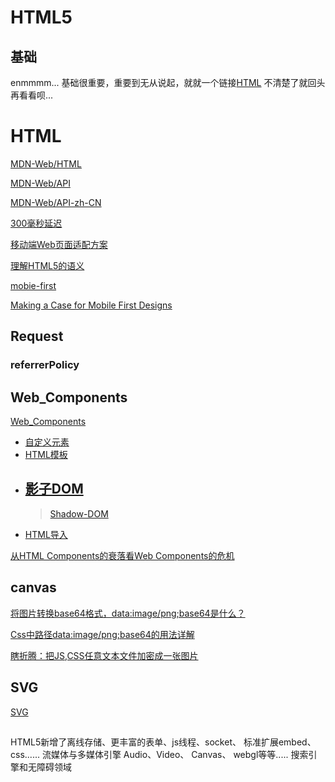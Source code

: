 # HTML5

## 基础

enmmmm...
基础很重要，重要到无从说起，就就一个链接[HTML](https://developer.mozilla.org/zh-CN/docs/learn/HTML)
不清楚了就回头再看看呗...

# HTML
[MDN-Web/HTML](https://developer.mozilla.org/zh-CN/docs/Web/HTML)

[MDN-Web/API](https://developer.mozilla.org/en-US/docs/web/api)

[MDN-Web/API-zh-CN](https://developer.mozilla.org/zh-CN/docs/Web/API)

[300毫秒延迟](https://thx.github.io/mobile/300ms-click-delay#%E5%BD%93%E5%89%8D%E5%A6%82%E4%BD%95%E9%81%BF%E5%85%8D%E5%BB%B6%E8%BF%9F)

[移动端Web页面适配方案](https://funteas.com/topic/5a4d80ec1f635ce136730e10)

[理解HTML5的语义](https://www.adobe.com/devnet/archive/dreamweaver/articles/understanding-html5-semantics.html)

[mobie-first](https://abookapart.com/products/mobile-first)

[Making a Case for Mobile First Designs](https://www.sitepoint.com/making-case-mobile-first-designs/)

## Request
### referrerPolicy

## Web_Components

[Web_Components](https://developer.mozilla.org/zh-CN/docs/Web/Web_Components)
- [自定义元素](https://developer.mozilla.org/zh-CN/docs/Web/Web_Components/Custom_Elements)
- [HTML模板](https://developer.mozilla.org/zh-CN/docs/Web/HTML/Element/template)
- [影子DOM](https://developer.mozilla.org/zh-CN/docs/Web/Web_Components/Shadow_DOM)
    - 
    >[Shadow-DOM](https://aotu.io/notes/2016/06/24/Shadow-DOM/index.html)
- [HTML导入](https://developer.mozilla.org/zh-CN/docs/Web/Web_Components/HTML_Imports)

[从HTML Components的衰落看Web Components的危机](https://github.com/xufei/blog/issues/3)

## canvas

[将图片转换base64格式，data:image/png;base64是什么？](http://blog.csdn.net/webxiaoma/article/details/70053444)

[Css中路径data:image/png;base64的用法详解](http://www.aimks.com/css-path-data-image-png-usage-base64.html)

[瞎折腾：把JS,CSS任意文本文件加密成一张图片](https://juejin.im/entry/5a41b3d66fb9a045154421cb?utm_medium=fe&utm_source=weixinqun)



## SVG
[SVG](https://aotu.io/notes/2015/11/20/svg-I-know/)


## 

HTML5新增了离线存储、更丰富的表单、js线程、socket、 标准扩展embed、css......
流媒体与多媒体引擎
Audio、Video、 Canvas、 webgl等等.....
搜索引擎和无障碍领域

